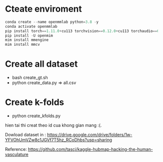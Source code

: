 # Cteate enviroment
```python
conda create --name openmmlab python=3.8 -y
conda activate openmmlab
pip install torch==1.11.0+cu113 torchvision==0.12.0+cu113 torchaudio==0.11.0 --extra-index-url https://download.pytorch.org/whl/cu113
pip install -U openmim
mim install mmengine
mim install mmcv
```

# Create all dataset 
- bash create_gt.sh
- python create_data.py
=> all.csv

# Create k-folds
- python create_kfolds.py

hien tai thi creat theo id cua khong gian mang :(.


Dowload dataset in :
https://drive.google.com/drive/folders/1w-YFVOhUmVZw8c1JGVf7T5hz_RCoDhbs?usp=sharing


Reference: 
https://github.com/tascj/kaggle-hubmap-hacking-the-human-vasculature

